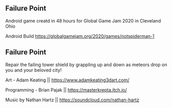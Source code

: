 Failure Point
-------------

Android game creatd in 48 hours for  Global Game Jam 2020 in Cleveland Ohio

Android Build 
https://globalgamejam.org/2020/games/notspiderman-1

Failure Point
--------------------
Repair the failing tower shield by grappling up and down as meteors drop on you and your beloved city!

Art - Adam Keating ||         https://www.adamkeating3dart.com/


Programming - Brian Pajak ||         https://masterkrepta.itch.io/


Music by Nathan Hartz ||          https://soundcloud.com/nathan-hartz


